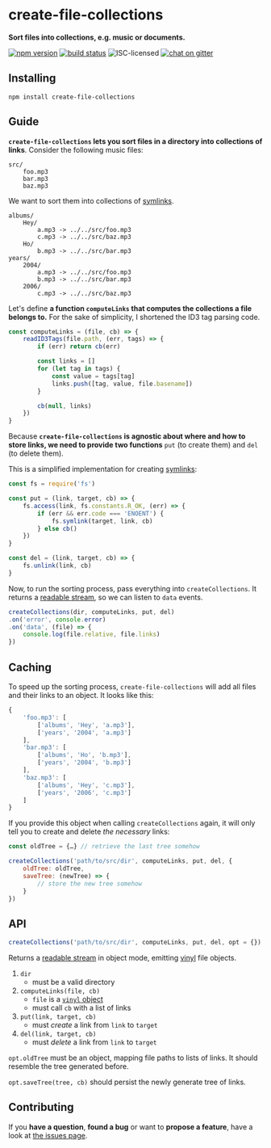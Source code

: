 # create-file-collections

**Sort files into collections, e.g. music or documents.**

[![npm version](https://img.shields.io/npm/v/create-file-collections.svg)](https://www.npmjs.com/package/create-file-collections)
[![build status](https://img.shields.io/travis/derhuerst/create-file-collections.svg)](https://travis-ci.org/derhuerst/create-file-collections)
![ISC-licensed](https://img.shields.io/github/license/derhuerst/create-file-collections.svg)
[![chat on gitter](https://badges.gitter.im/derhuerst.svg)](https://gitter.im/derhuerst)


## Installing

```shell
npm install create-file-collections
```


## Guide

**`create-file-collections` lets you sort files in a directory into collections of links**. Consider the following music files:

```
src/
	foo.mp3
	bar.mp3
	baz.mp3
```

We want to sort them into collections of [symlinks](https://en.wikipedia.org/wiki/Symbolic_link).

```
albums/
	Hey/
		a.mp3 -> ../../src/foo.mp3
		c.mp3 -> ../../src/baz.mp3
	Ho/
		b.mp3 -> ../../src/bar.mp3
years/
	2004/
		a.mp3 -> ../../src/foo.mp3
		b.mp3 -> ../../src/bar.mp3
	2006/
		c.mp3 -> ../../src/baz.mp3
```

Let's define **a function `computeLinks` that computes the collections a file belongs to.** For the sake of simplicity, I shortened the ID3 tag parsing code.

```js
const computeLinks = (file, cb) => {
	readID3Tags(file.path, (err, tags) => {
		if (err) return cb(err)

		const links = []
		for (let tag in tags) {
			const value = tags[tag]
			links.push([tag, value, file.basename])
		}

		cb(null, links)
	})
}
```

Because **`create-file-collections` is agnostic about where and how to store links, we need to provide two functions** `put` (to create them) and `del` (to delete them).

This is a simplified implementation for creating [symlinks](https://en.wikipedia.org/wiki/Symbolic_link):

```js
const fs = require('fs')

const put = (link, target, cb) => {
	fs.access(link, fs.constants.R_OK, (err) => {
		if (err && err.code === 'ENOENT') {
			fs.symlink(target, link, cb)
		} else cb()
	})
}

const del = (link, target, cb) => {
	fs.unlink(link, cb)
}
```

Now, to run the sorting process, pass everything into `createCollections`. It returns a [readable stream](https://nodejs.org/api/stream.html#stream_readable_streams), so we can listen to `data` events.

```js
createCollections(dir, computeLinks, put, del)
.on('error', console.error)
.on('data', (file) => {
	console.log(file.relative, file.links)
})
```


## Caching

To speed up the sorting process, `create-file-collections` will add all files and their links to an object. It looks like this:

```js
{
	'foo.mp3': [
		['albums', 'Hey', 'a.mp3'],
		['years', '2004', 'a.mp3']
	],
	'bar.mp3': [
		['albums', 'Ho', 'b.mp3'],
		['years', '2004', 'b.mp3']
	],
	'baz.mp3': [
		['albums', 'Hey', 'c.mp3'],
		['years', '2006', 'c.mp3']
	]
}
```

If you provide this object when calling `createCollections` again, it will only tell you to create and delete *the necessary* links:

```js
const oldTree = {…} // retrieve the last tree somehow

createCollections('path/to/src/dir', computeLinks, put, del, {
	oldTree: oldTree,
	saveTree: (newTree) => {
		// store the new tree somehow
	}
})
```


## API

```js
createCollections('path/to/src/dir', computeLinks, put, del, opt = {})
```

Returns a [readable stream](https://nodejs.org/api/stream.html#stream_readable_streams) in object mode, emitting [vinyl](https://github.com/gulpjs/vinyl) file objects.

1. `dir`
	- must be a valid directory
2. `computeLinks(file, cb)`
	- `file` is a [`vinyl` object](https://github.com/gulpjs/vinyl#vinyl)
	- must call `cb` with a list of links
3. `put(link, target, cb)`
	- must *create* a link from `link` to `target`
4. `del(link, target, cb)`
	- must *delete* a link from `link` to `target`

`opt.oldTree` must be an object, mapping file paths to lists of links. It should resemble the tree generated before.

`opt.saveTree(tree, cb)` should persist the newly generate tree of links.


## Contributing

If you **have a question**, **found a bug** or want to **propose a feature**, have a look at [the issues page](https://github.com/derhuerst/create-file-collections/issues).
